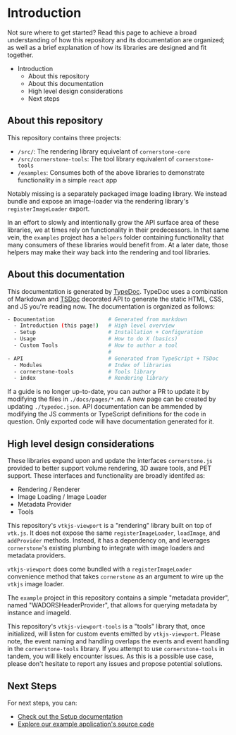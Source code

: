 # Introduction

Not sure where to get started? Read this page to achieve a broad understanding
of how this repository and its documentation are organized; as well as a brief
explanation of how its libraries are designed and fit together.

- Introduction
  - About this repository
  - About this documentation
  - High level design considerations
  - Next steps

## About this repository

This repository contains three projects:

- `/src/`: The rendering library equivelant of `cornerstone-core`
- `/src/cornerstone-tools`: The tool library equivalent of `cornerstone-tools`
- `/examples`: Consumes both of the above libraries to demonstrate functionality in a simple `react` app

Notably missing is a separately packaged image loading library. We instead bundle
and expose an image-loader via the rendering library's `registerImageLoader` export.

In an effort to slowly and intentionally grow the API surface area of these libraries,
we at times rely on functionality in their predecessors. In that same vein, the `examples`
project has a `helpers` folder containing functionality that many consumers of
these libraries would benefit from. At a later date, those helpers may make their
way back into the rendering and tool libraries.

## About this documentation

This documentation is generated by [TypeDoc](https://typedoc.org/). TypeDoc uses
a combination of Markdown and [TSDoc](https://tsdoc.org/) decorated API to generate
the static HTML, CSS, and JS you're reading now. The documentation is organized
as follows:

```bash
- Documentation                 # Generated from markdown
  - Introduction (this page!)   # High level overview
  - Setup                       # Installation + Configuration
  - Usage                       # How to do X (basics)
  - Custom Tools                # How to author a tool
                                #
- API                           # Generated from TypeScript + TSDoc
  - Modules                     # Index of libraries
  - cornerstone-tools           # Tools library
  - index                       # Rendering library
```

If a guide is no longer up-to-date, you can author a PR to update it by modifying
the files in `./docs/pages/*.md`. A new page can be created by updating
`./typedoc.json`. API documentation can be ammended by modifying the JS comments
or TypeScript definitions for the code in question. Only exported code will have
documentation generated for it.

## High level design considerations

These libraries expand upon and update the interfaces `cornerstone.js` provided
to better support volume rendering, 3D aware tools, and PET support. These
interfaces and functionality are broadly identifed as:

- Rendering / Renderer
- Image Loading / Image Loader
- Metadata Provider
- Tools

This repository's `vtkjs-viewport` is a "rendering" library built on top of `vtk.js`.
It does not expose the same `registerImageLoader`, `loadImage`, and `addProvider`
methods. Instead, it has a dependency on, and leverages `cornerstone`'s existing
plumbing to integrate with image loaders and metadata providers.

`vtkjs-viewport` does come bundled with a `registerImageLoader` convenience method
that takes `cornerstone` as an argument to wire up the `vtkjs` image loader.

The `example` project in this repository contains a simple "metadata provider",
named "WADORSHeaderProvider", that allows for querying metadata by instance and
imageId.

This repository's `vtkjs-viewport-tools` is a "tools" library that, once initialized,
will listen for custom events emitted by `vtkjs-viewport`. Please note, the event
naming and handling overlaps the events and event handling in the `cornerstone-tools`
library. If you attempt to use `cornerstone-tools` in tandem, you will likely encounter
issues. As this is a possible use case, please don't hesitate to report any issues
and propose potential solutions.

## Next Steps

For next steps, you can:

- [Check out the Setup documentation](#)
- [Explore our example application's source code](#)
